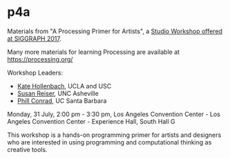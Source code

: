 # p4a

Materials from "A Processing Primer for Artists", a [Studio Workshop offered at SIGGRAPH 2017](http://s2017.siggraph.org/studio-workshops).

Many more materials for learning Processing are available at https://processing.org/

Workshop Leaders:

* [Kate Hollenbach](http://www.katehollenbach.com/), UCLA and USC
* [Susan Reiser](http://www.cs.unca.edu/~reiser/), UNC Asheville
* [Phill Conrad](http://www.cs.ucsb.edu/~pconrad/), UC Santa Barbara

Monday, 31 July, 2:00 pm - 3:30 pm, Los Angeles Convention Center - Los Angeles Convention Center - Experience Hall, South Hall G

This workshop is a hands-on programming primer for artists and designers who are interested in using programming and computational thinking as creative tools.


